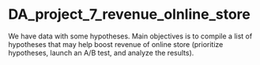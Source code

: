 # DA_project_7_revenue_olnline_store
We have data with some hypotheses. Main objectives is to compile a list of hypotheses that may help boost revenue of online store (prioritize hypotheses, launch an A/B test, and analyze the results).
